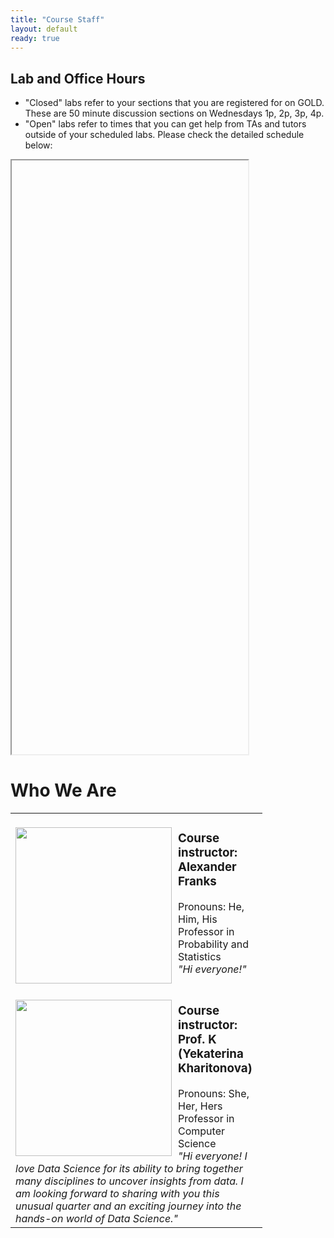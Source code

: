 ```yaml
---
title: "Course Staff"
layout: default
ready: true
---
```



## Lab and Office Hours
* "Closed" labs refer to your sections that you are registered for on GOLD. These are 50 minute discussion sections on Wednesdays 1p, 2p, 3p, 4p.
* "Open" labs refer to times that you can get help from TAs and tutors outside of your scheduled labs.  Please check the detailed schedule below:

<style>
iframe { width: 75%; height: 950px; overflow: scroll; }  
</style>

<iframe src=""></iframe>



# Who We Are<a name="staff"></a>

<table style="width:80%">
<tr>
  <td>
  <img src="/s20/info/mentorPhotos/404.gif"  width="250px"  alt="" style="float: left; margin: 20px 10px 0px 0px;">
  <h3> Course instructor: Alexander Franks</h3>
  Pronouns: He, Him, His<br/>
  Professor in Probability and Statistics<br/>
  <i>"Hi everyone!"</i><br/>
  </td>
</tr>
<tr>
  <td>
  <img src="/s20/info/mentorPhotos/ykk.png"  width="250px"  alt="" style="float: left; margin: 20px 10px 0px 0px;">
  <h3> Course instructor: Prof. K (Yekaterina Kharitonova)</h3>
  Pronouns: She, Her, Hers<br/>
  Professor in Computer Science<br/>
  <i>"Hi everyone! I love Data Science for its ability to bring together many disciplines to uncover insights from data. I am looking forward to sharing with you this unusual quarter and an exciting journey into the hands-on world of Data Science."</i><br/>
  </td>
</tr>

</table>

<!--
<table style="width:90%">
<tr>
  <td>
  <img src="/s20/info/mentorPhotos/404.gif"  width="300px"  alt="" style="float: left; margin: 20px 10px 0px 0px;">
  <h3>(TA/Tutor)</h3>
    Pronouns: <br/>
    Major: <br/>
    Previous experience as a tutor: <br/>
  </td>
</tr>
</table> 
-->
